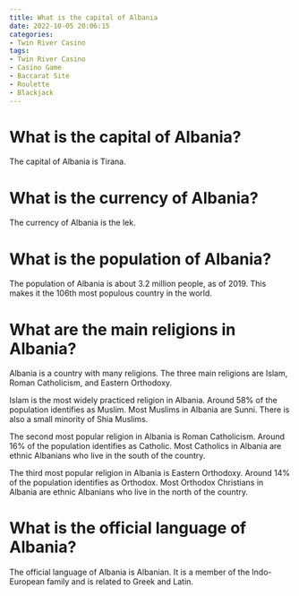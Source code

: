 ```yaml
---
title: What is the capital of Albania
date: 2022-10-05 20:06:15
categories:
- Twin River Casino
tags:
- Twin River Casino
- Casino Game
- Baccarat Site
- Roulette
- Blackjack
---
```



#  What is the capital of Albania?

The capital of Albania is Tirana.

#  What is the currency of Albania?

The currency of Albania is the lek.

#  What is the population of Albania?

The population of Albania is about 3.2 million people, as of 2019. This makes it the 106th most populous country in the world.

#  What are the main religions in Albania?

Albania is a country with many religions. The three main religions are Islam, Roman Catholicism, and Eastern Orthodoxy.

Islam is the most widely practiced religion in Albania. Around 58% of the population identifies as Muslim. Most Muslims in Albania are Sunni. There is also a small minority of Shia Muslims.

The second most popular religion in Albania is Roman Catholicism. Around 16% of the population identifies as Catholic. Most Catholics in Albania are ethnic Albanians who live in the south of the country.

The third most popular religion in Albania is Eastern Orthodoxy. Around 14% of the population identifies as Orthodox. Most Orthodox Christians in Albania are ethnic Albanians who live in the north of the country.

#  What is the official language of Albania?

The official language of Albania is Albanian. It is a member of the Indo-European family and is related to Greek and Latin.